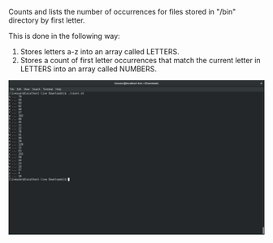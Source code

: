 Counts and lists the number of occurrences for files stored in "/bin" directory by first letter.

This is done in the following way:
  1. Stores letters a-z into an array called LETTERS.
  2. Stores a count of first letter occurrences that match the current letter in LETTERS
     into an array called NUMBERS.

![program-execution](images/count.sh.png)
